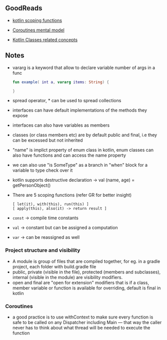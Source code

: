 ## GoodReads
- [kotlin scoping functions](https://medium.com/@fatihcoskun/kotlin-scoping-functions-apply-vs-with-let-also-run-816e4efb75f5)

- [Coroutines mental model](https://www.lukaslechner.com/understanding-kotlin-coroutines-with-this-mental-model/)

- [Kotlin Classes related concepts](https://kotlinlang.org/docs/classes.html)


## Notes

* vararg is a keyword that allow to declare variable number of args in a func

	```kotlin
	fun example( int a, vararg items: String) {
	
	}
	```

* spread operator, * can be used to spread collections

* interfaces can have default implementations of the methods they expose

* interfaces can also have variables as members

* classes (or class members etc) are by default public and final, i.e they can be excessed but not inherited

* "name" is implict property of enum class in kotlin, enum classes can also have functions and can access the name property

* we can also use "is SomeType" as a branch in "when" block for a variable to type check over it

* kotlin supports destructive declaration -> val (name, age) = getPersonObject()
*	There are 5 scoping functions (refer GR for better insight)
	```
	[ let(it), with(this), run(this) ]
	[ apply(this), also(it) -> return result ]
	```
* 	`const` -> compile time constants
*	`val` -> constant but can be assigned a computation
*	`var` -> can be reassigned as well

### Project structure and visibility
*	A module is group of files that are compiled together, for eg. in a gradle project, each folder with build.gradle file
*	public, private (visible in the file), protected (members and subclasses), internal (visible in the module) are 
	visibility modifiers.
*	open and final are "open for extension" modifiers that is if a class, member variable or function is available for
	overriding, default is final in kotlin

### Coroutines
* a good practice is to use withContext to make sure every function is safe to be called on any Dispatcher including Main — that way the caller never has to think about what thread will be needed to execute the function
